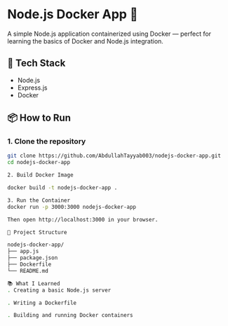 # Node.js Docker App 🚀

A simple Node.js application containerized using Docker — perfect for learning the basics of Docker and Node.js integration.

## 🔧 Tech Stack

- Node.js
- Express.js
- Docker

## 📦 How to Run

### 1. Clone the repository

```bash
git clone https://github.com/AbdullahTayyab003/nodejs-docker-app.git
cd nodejs-docker-app

2. Build Docker Image

docker build -t nodejs-docker-app .

3. Run the Container
docker run -p 3000:3000 nodejs-docker-app

Then open http://localhost:3000 in your browser.

📁 Project Structure

nodejs-docker-app/
├── app.js
├── package.json
├── Dockerfile
└── README.md

📚 What I Learned
. Creating a basic Node.js server

. Writing a Dockerfile

. Building and running Docker containers